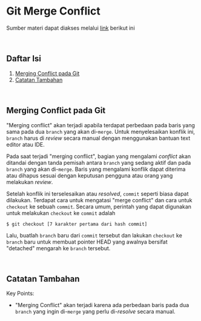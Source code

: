 # Git Merge Conflict
Sumber materi dapat diakses melalui [link](https://www.youtube.com/watch?v=Vfwfeve72PA&list=PLFIM0718LjIVknj6sgsSceMqlq242-jNf&index=7) berikut ini

<p>&nbsp;</p>

## Daftar Isi

1. [Merging Conflict pada Git](#merging-conflict-pada-git-)
2. [Catatan Tambahan](#catatan-tambahan-)

<p>&nbsp;</p>

## Merging Conflict pada Git <a name = "Conflict"></a>

"Merging conflict" akan terjadi apabila terdapat perbedaan pada baris yang sama pada dua `branch` yang akan di-`merge`. Untuk menyelesaikan konflik ini, `branch` harus di *review* secara manual dengan menggunakan bantuan text editor atau IDE.

Pada saat terjadi "merging conflict", bagian yang mengalami *conflict* akan ditandai dengan tanda pemisah antara `branch` yang sedang aktif dan pada `branch` yang akan di-`merge`. Baris yang mengalami konflik dapat diterima atau dihapus sesuai dengan keputusan pengguna atau orang yang melakukan *review*.

Setelah konflik ini terselesaikan atau *resolved*, `commit` seperti biasa dapat dilakukan. Terdapat cara untuk mengatasi "merge conflict" dan cara untuk `checkout` ke sebuah `commit`. Secara umum, perintah yang dapat digunakan untuk melakukan `checkout` ke `commit` adalah
```
$ git checkout [7 karakter pertama dari hash commit]
```
Lalu, buatlah `branch` baru dari `commit` tersebut dan lakukan `checkout` ke `branch` baru untuk membuat pointer HEAD yang awalnya bersifat "detached" mengarah ke `branch` tersebut.

<p>&nbsp;</p>

## Catatan Tambahan <a name = "CT"></a>

Key Points:

- "Merging Conflict" akan terjadi karena ada perbedaan baris pada dua `branch` yang ingin di-`merge` yang perlu di-*resolve* secara manual.